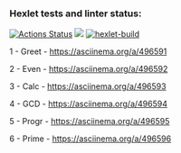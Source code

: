 ### Hexlet tests and linter status:
[![Actions Status](https://github.com/zeezoofromspb/java-project-lvl1/workflows/hexlet-check/badge.svg)](https://github.com/zeezoofromspb/java-project-lvl1/actions)
<a href="https://codeclimate.com/github/codeclimate/codeclimate/maintainability"><img src="https://api.codeclimate.com/v1/badges/a99a88d28ad37a79dbf6/maintainability" /></a>
[![hexlet-build](https://github.com/zeezoofromspb/java-project-lvl1/actions/workflows/hexlet-build.yml/badge.svg)](https://github.com/zeezoofromspb/java-project-lvl1/actions/workflows/hexlet-build.yml)

1 - Greet - https://asciinema.org/a/496591

2 - Even - https://asciinema.org/a/496592

3 - Calc - https://asciinema.org/a/496593

4 - GCD - https://asciinema.org/a/496594

5 - Progr - https://asciinema.org/a/496595

6 - Prime - https://asciinema.org/a/496596
